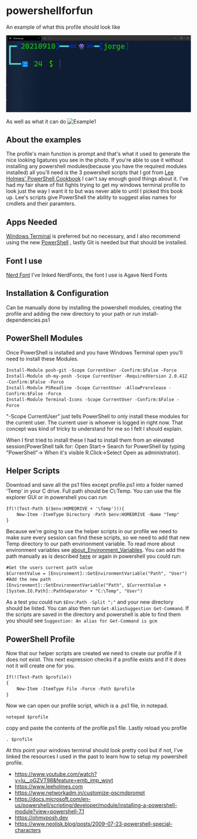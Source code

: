 # powershellforfun
An example of what this profile should look like

![Example](/example.jpg)

As well as what it can do
![Example1](/powershellforfun.gif)

## About the examples
The profile's main function is prompt and that's what it used to generate the nice looking ligatures you see in the photo. If you're able to use it without installing any powershell modules(because you have the required modules installed) all you'll need is the 3 powershell scripts that I got from [Lee Holmes' PowerShell Cookbook]( https://www.amazon.com/PowerShell-Cookbook-Scripting-Ubiquitous-Object-Based/dp/109810160X/) I can't say enough good things about it. I've had my fair share of fist fights trying to get my windows terminal profile to look just the way I want it to but was never able to until I picked this book up. Lee's scripts give PowerShell the ability to suggest alias names for cmdlets and their paramters.

## Apps Needed
[Windows Terminal](https://www.microsoft.com/en-us/p/windows-terminal/9n0dx20hk701#activetab=pivot:overviewtab) is preferred but no necessary, and I also recommend using the new
[PowerShell](https://docs.microsoft.com/en-us/powershell/scripting/install/installing-powershell-core-on-windows?view=powershell-7.1)
, lastly Git is needed but that should be installed.
## Font I use
[Nerd Font](https://github.com/ryanoasis/nerd-fonts) I've linked NerdFonts, the font I use is Agave Nerd Fonts

## Installation & Configuration
Can be manually done by installing the powershell modules, creating the profile and adding the new directory to your path or run install-dependencies.ps1
## PowerShell Modules
Once PowerShell is installed and you have Windows Terminal open you'll need to install these Modules. 
```
Install-Module posh-git -Scope CurrentUser -Confirm:$False -Force
Install-Module oh-my-posh -Scope CurrentUser -RequiredVersion 2.0.412 -Confirm:$False -Force
Install-Module PSReadline -Scope CurrentUser -AllowPrerelease -Confirm:$False -Force
Install-Module Terminal-Icons -Scope CurrentUser -Confirm:$False -Force
```
"-Scope CurrentUser" just tells PowerShell to only install these modules for the current user.
The current user is whoever is logged in right now. That concept was kind of tricky to understand for me so I felt I should explain.

When I first tried to install these I had to install them from an elevated session(PowerShell talk for: Open Start-> Search for PowerShell by typing "PowerShell"-> When it's visible R.Click->Select Open as administrator).
## Helper Scripts
Download and save all the ps1 files except profile.ps1 into a folder named 'Temp' in your C drive. Full path should be C\\:Temp. You can use the file explorer GUI or in powershell you can run
```
If(!(Test-Path $($env:HOMEDRIVE + '\Temp'))){
	New-Item -ItemType Directory -Path $env:HOMEDRIVE -Name "Temp"
}
```

Because we're going to use the helper scripts in our profile we need to make sure every session can find these scripts, so we need to add that new Temp directory to our path envirionment variable.
To read more about environment variables see [about_Environment_Variables](https://docs.microsoft.com/en-us/powershell/module/microsoft.powershell.core/about/about_environment_variables?view=powershell-7.1).
You can add the path manually as is described [here](https://www.architectryan.com/2018/03/17/add-to-the-path-on-windows-10/) 
or again in powershell you could run:
```
#Get the users current path value
$CurrentValue = [Environment]::GetEnvironmentVariable("Path", "User")    
#Add the new path             
[Environment]::SetEnvironmentVariable("Path", $CurrentValue + [System.IO.Path]::PathSeparator + "C:\Temp", "User")

```
As a test you could run ```$Env:Path -Split ";"``` and your new directory should be listed. You can also then run ```Get-AliasSuggestion Get-Command```. If the scripts are saved in the directory and powershell is able to find them you should see ```Suggestion: An alias for Get-Command is gcm```
## PowerShell Profile
Now that our helper scripts are created we need to create our profile if it does not exist.
This next expression checks if a profile exists and if it does not it will create one for you.
```
If(!(Test-Path $profile))
{
	New-Item -ItemType File -Force -Path $profile
}
```
Now we can open our profile script, which is a .ps1 file, in notepad.
```
notepad $profile
```
copy and paste the contents of the profile.ps1 file. 
Lastly reload you profile
```
. $profile
```
At this point your windows terminal should look pretty cool but if not, I've linked the resources I used in the past to learn how to setup my powershell profile.
- https://www.youtube.com/watch?v=lu__oGZVT98&feature=emb_imp_woyt
- https://www.leeholmes.com
- https://www.networkadm.in/customize-pscmdprompt
- https://docs.microsoft.com/en-us/powershell/scripting/developer/module/installing-a-powershell-module?view=powershell-7.1
- https://ohmyposh.dev
- https://www.neolisk.blog/posts/2009-07-23-powershell-special-characters
